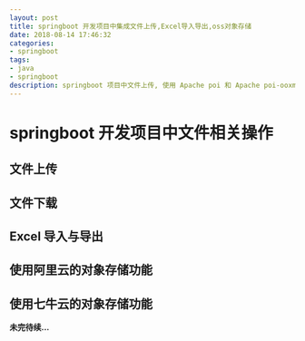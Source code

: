 ```yaml
---
layout: post
title: springboot 开发项目中集成文件上传,Excel导入导出,oss对象存储
date: 2018-08-14 17:46:32
categories:
- springboot
tags:
- java
- springboot
description: springboot 项目中文件上传, 使用 Apache poi 和 Apache poi-ooxml 实现 Excel 文档的导入与导出,同样会介绍两种对象存储的使用:1)使用阿里云的对象存储.2)使用七牛云的对象存储.
---
```

# springboot 开发项目中文件相关操作

## 文件上传
## 文件下载
## Excel 导入与导出
## 使用阿里云的对象存储功能
## 使用七牛云的对象存储功能


**未完待续...**